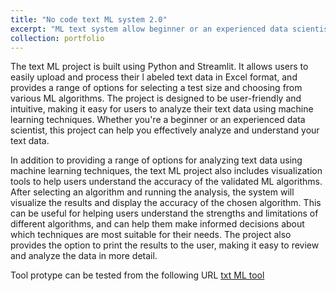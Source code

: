 ```yaml
---
title: "No code text ML system 2.0"
excerpt: "ML text system allow beginner or an experienced data scientist to effectively analyze and understand their text data. <br/><img src='/images/text_ml.jpeg'>"
collection: portfolio
---
```


The text ML project is built using Python and Streamlit. It allows users to easily upload and process their l
abeled text data in Excel format, and provides a range of options for selecting a test size and choosing from various ML algorithms. The project is designed to be user-friendly and intuitive, making it easy for users to analyze their text data using machine learning techniques. Whether you're a beginner or an experienced data scientist, this project can help you effectively analyze and understand your text data. 

In addition to providing a range of options for analyzing text data using machine learning techniques, the text ML project also includes visualization tools to help users understand the accuracy of the validated ML algorithms. After selecting an algorithm and running the analysis, the system will visualize  the results and display the accuracy of the chosen algorithm. This can be useful for helping users understand the strengths and limitations of different algorithms, and can help them make informed decisions about which techniques are most suitable for their needs. The project also provides the option to print the results to the user, making it easy to review and analyze the data in more detail.

Tool protype can be tested from the following URL [txt ML tool](https://isultane-ml-text-classification-ml-engine-1i6io4.streamlit.app/)
